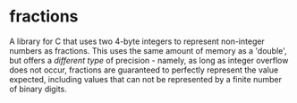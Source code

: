 # fractions

A library for C that uses two 4-byte integers to represent non-integer numbers as fractions.
This uses the same amount of memory as a 'double', but offers a *different type* of precision - namely, as long as integer overflow does not occur, fractions are guaranteed to perfectly represent the value expected, including values that can not be represented by a finite number of binary digits.
